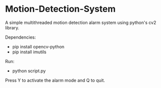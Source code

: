 # Motion-Detection-System

A simple multithreaded motion detection alarm system using python's cv2 library.

Dependencies:
* pip install opencv-python
* pip install imutils

Run:
* python script.py

Press Y to activate the alarm mode and Q to quit.

